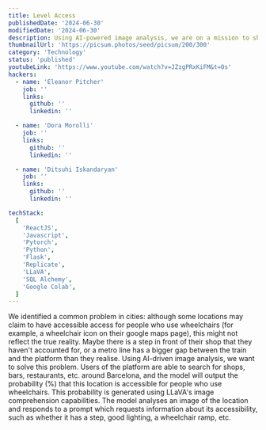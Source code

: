 ```yaml
---
title: Level Access
publishedDate: '2024-06-30'
modifiedDate: '2024-06-30'
description: Using AI-powered image analysis, we are on a mission to show the true accessibility of locations in cities around the world to provide level access for everyone.
thumbnailUrl: 'https://picsum.photos/seed/picsum/200/300'
category: 'Technology'
status: 'published'
youtubeLink: 'https://www.youtube.com/watch?v=JZzgPRxKiFM&t=0s'
hackers:
  - name: 'Eleanor Pitcher'
    job: ''
    links:
      github: ''
      linkedin: ''

  - name: 'Dora Morolli'
    job: ''
    links:
      github: ''
      linkedin: ''

  - name: 'Ditsuhi Iskandaryan'
    job: ''
    links:
      github: ''
      linkedin: ''

techStack:
  [
    'ReactJS',
    'Javascript',
    'Pytorch',
    'Python',
    'Flask',
    'Replicate',
    'LLaVA',
    'SQL Alchemy',
    'Google Colab',
  ]
---
```


We identified a common problem in cities: although some locations may claim to have accessible access for people who use wheelchairs (for example, a wheelchair icon on their google maps page), this might not reflect the true reality. Maybe there is a step in front of their shop that they haven't accounted for, or a metro line has a bigger gap between the train and the platform than they realise. Using AI-driven image analysis, we want to solve this problem. Users of the platform are able to search for shops, bars, restaurants, etc. around Barcelona, and the model will output the probability (%) that this location is accessible for people who use wheelchairs. This probability is generated using LLaVA's image comprehension capabilities. The model analyses an image of the location and responds to a prompt which requests information about its accessibility, such as whether it has a step, good lighting, a wheelchair ramp, etc.

<YouTube id="JZzgPRxKiFM" timestamp="0" thumbnail="https://picsum.photos/seed/picsum/200/300"/>
